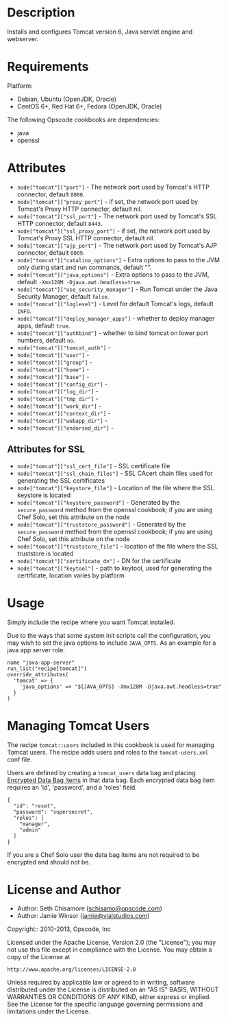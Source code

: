Description
===========

Installs and configures Tomcat version 6, Java servlet engine and webserver.

Requirements
============

Platform:

* Debian, Ubuntu (OpenJDK, Oracle)
* CentOS 6+, Red Hat 6+, Fedora (OpenJDK, Oracle)

The following Opscode cookbooks are dependencies:

* java
* openssl

Attributes
==========

* `node["tomcat"]["port"]` - The network port used by Tomcat's HTTP connector, default `8080`.
* `node["tomcat"]["proxy_port"]` - if set, the network port used by Tomcat's Proxy HTTP connector, default nil.
* `node["tomcat"]["ssl_port"]` - The network port used by Tomcat's SSL HTTP connector, default `8443`.
* `node["tomcat"]["ssl_proxy_port"]` - if set, the network port used by Tomcat's Proxy SSL HTTP connector, default nil.
* `node["tomcat"]["ajp_port"]` - The network port used by Tomcat's AJP connector, default `8009`.
* `node["tomcat"]["catalina_options"]` - Extra options to pass to the JVM only during start and run commands, default "".
* `node["tomcat"]["java_options"]` - Extra options to pass to the JVM, default `-Xmx128M -Djava.awt.headless=true`.
* `node["tomcat"]["use_security_manager"]` - Run Tomcat under the Java Security Manager, default `false`.
* `node["tomcat"]["loglevel"]` - Level for default Tomcat's logs, default `INFO`.
* `node["tomcat"]["deploy_manager_apps"]` - whether to deploy manager apps, default `true`.
* `node["tomcat"]["authbind"]` - whether to bind tomcat on lower port numbers, default `no`.
* `node["tomcat"]["tomcat_auth"]` -
* `node["tomcat"]["user"]` -
* `node["tomcat"]["group"]` -
* `node["tomcat"]["home"]` -
* `node["tomcat"]["base"]` -
* `node["tomcat"]["config_dir"]` -
* `node["tomcat"]["log_dir"]` -
* `node["tomcat"]["tmp_dir"]` -
* `node["tomcat"]["work_dir"]` -
* `node["tomcat"]["context_dir"]` -
* `node["tomcat"]["webapp_dir"]` -
* `node["tomcat"]["endorsed_dir"]` -

## Attributes for SSL

* `node["tomcat"]["ssl_cert_file"]` - SSL certificate file
* `node["tomcat"]["ssl_chain_files"]` - SSL CAcert chain files used for generating the SSL certificates
* `node["tomcat"]["keystore_file"]` - Location of the file where the SSL keystore is located
* `node["tomcat"]["keystore_password"]` - Generated by the `secure_password` method from the openssl cookbook; if you are using Chef Solo, set this attribute on the node
* `node["tomcat"]["truststore_password"]` - Generated by the `secure_password` method from the openssl cookbook; if you are using Chef Solo, set this attribute on the node
* `node["tomcat"]["truststore_file"]` - location of the file where the SSL truststore is located
* `node["tomcat"]["certificate_dn"]` - DN for the certificate
* `node["tomcat"]["keytool"]` - path to keytool, used for generating the certificate, location varies by platform

Usage
=====

Simply include the recipe where you want Tomcat installed.

Due to the ways that some system init scripts call the configuration,
you may wish to set the java options to include `JAVA_OPTS`. As an
example for a java app server role:

    name "java-app-server"
    run_list("recipe[tomcat]")
    override_attributes(
      'tomcat' => {
        'java_options' => "${JAVA_OPTS} -Xmx128M -Djava.awt.headless=true"
      }
    )

Managing Tomcat Users
=====================

The recipe `tomcat::users` included in this cookbook is used for managing Tomcat users. The recipe adds users and roles to the `tomcat-users.xml` conf file.

Users are defined by creating a `tomcat_users` data bag and placing [Encrypted Data Bag Items](http://wiki.opscode.com/display/chef/Encrypted+Data+Bags) in that data bag. Each encrypted data bag item requires an 'id', 'password', and a 'roles' field.

    {
      "id": "reset",
      "password": "supersecret",
      "roles": [
        "manager",
        "admin"
      ]
    }

If you are a Chef Solo user the data bag items are not required to be encrypted and should not be.

License and Author
==================

* Author: Seth Chisamore (<schisamo@opscode.com>)
* Author: Jamie Winsor (<jamie@vialstudios.com>)

Copyright:: 2010-2013, Opscode, Inc

Licensed under the Apache License, Version 2.0 (the "License");
you may not use this file except in compliance with the License.
You may obtain a copy of the License at

    http://www.apache.org/licenses/LICENSE-2.0

Unless required by applicable law or agreed to in writing, software
distributed under the License is distributed on an "AS IS" BASIS,
WITHOUT WARRANTIES OR CONDITIONS OF ANY KIND, either express or implied.
See the License for the specific language governing permissions and
limitations under the License.
